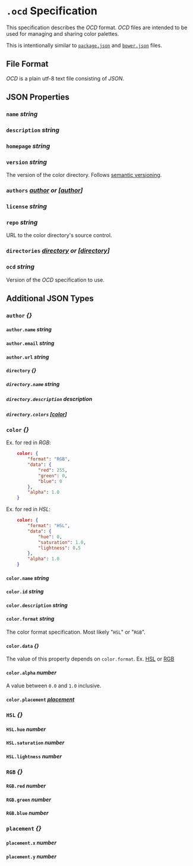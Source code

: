 # `.ocd` Specification

This specification describes the *OCD* format. *OCD* files are intended to be used for managing and sharing color palettes.

This is intentionally similar to [`package.json`](https://docs.npmjs.com/files/package.json) and [`bower.json`](https://github.com/bower/bower.json-spec) files.

## File Format

*OCD* is a plain utf-8 text file consisting of *JSON*.

## JSON Properties

### `name` *string*

### `description` *string*

### `homepage` *string*

### `version` *string*

The version of the color directory. Follows [semantic versioning](http://semver.org/).

### `authors` *[author](#author) or [[author](#author)]*

### `license` *string*

### `repo` *string*

URL to the color directory's source control.

### `directories` *[directory](#directory) or [[directory](#directory)]*

### `ocd` *string*

Version of the *OCD* specification to use.

## Additional JSON Types

### `author` *{}*

#### `author.name` *string*

#### `author.email` *string*

#### `author.url` *string*

#### `directory` *{}*

##### `directory.name` *string*

##### `directory.description` *description*

##### `directory.colors` *[[color](#color)]*

### `color` *{}*

Ex. for red in *RGB*:
```JSON
	color: {
		"format": "RGB",
		"data": {
			"red": 255,
			"green": 0,
			"blue": 0
		},
		"alpha": 1.0
	}
```

Ex. for red in *HSL*:
```JSON
	color: {
		"format": "HSL",
		"data": {
			"hue": 0,
			"saturation": 1.0,
			"lightness": 0.5
		},
		"alpha": 1.0
	}
```

#### `color.name` *string*

#### `color.id` *string*

#### `color.description` *string*

#### `color.format` *string*

The color format specification. Most likely "`HSL`" or "`RGB`".

#### `color.data` *{}*

The value of this property depends on `color.format`.
Ex. [HSL](#HSL) or [RGB](#RGB)

#### `color.alpha` *number*

A value between `0.0` and `1.0` inclusive.

#### `color.placement` *[placement](#placement)*

### `HSL` *{}*

#### `HSL.hue` *number*

#### `HSL.saturation` *number*

#### `HSL.lightness` *number*

### `RGB` *{}*

#### `RGB.red` *number*

#### `RGB.green` *number*

#### `RGB.blue` *number*

### `placement` *{}*

#### `placement.x` *number*

#### `placement.y` *number*
